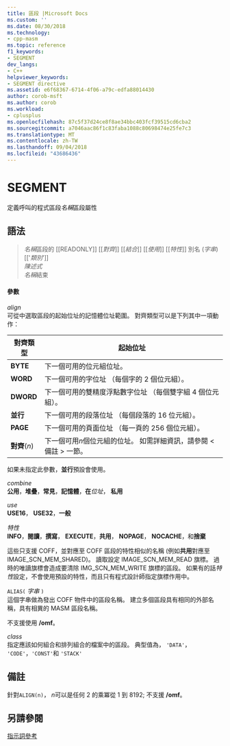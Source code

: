 ```yaml
---
title: 區段 |Microsoft Docs
ms.custom: ''
ms.date: 08/30/2018
ms.technology:
- cpp-masm
ms.topic: reference
f1_keywords:
- SEGMENT
dev_langs:
- C++
helpviewer_keywords:
- SEGMENT directive
ms.assetid: e6f68367-6714-4f06-a79c-edfa88014430
author: corob-msft
ms.author: corob
ms.workload:
- cplusplus
ms.openlocfilehash: 87c5f37d24ce8f8ae34bbc403fcf39515cd6cba2
ms.sourcegitcommit: a7046aac86f1c83faba1088c80698474e25fe7c3
ms.translationtype: MT
ms.contentlocale: zh-TW
ms.lasthandoff: 09/04/2018
ms.locfileid: "43686436"
---
```

# <a name="segment"></a>SEGMENT

定義呼叫的程式區段*名稱*區段屬性

## <a name="syntax"></a>語法

> *名稱*區段的 [[READONLY]] [[*對齊*]] [[*結合*]] [[*使用*]] [[*特性*]] 別名 (*字串*) [['*類別*']]<br/>
> *陳述式*<br/>
> *名稱*結束

#### <a name="parameters"></a>參數

*align*<br/>
可從中選取區段的起始位址的記憶體位址範圍。 對齊類型可以是下列其中一項動作：

|對齊類型|起始位址|
|----------------|----------------------|
|**BYTE**|下一個可用的位元組位址。|
|**WORD**|下一個可用的字位址 （每個字的 2 個位元組）。|
|**DWORD**|下一個可用的雙精度浮點數字位址 （每個雙字組 4 個位元組）。|
|**並行**|下一個可用的段落位址 （每個段落的 16 位元組）。|
|**PAGE**|下一個可用的頁面位址 （每一頁的 256 個位元組）。|
|**對齊**(*n*)|下一個可用*n*個位元組的位址。 如需詳細資訊，請參閱 < 備註 > 一節。|

如果未指定此參數，**並行**預設會使用。

*combine*<br/>
**公用**，**堆疊**，**常見**，**記憶體**，**在**<em>位址</em>， **私用**

*use*<br/>
**USE16**， **USE32**，**一般**

*特性*<br/>
**INFO**，**閱讀**，**撰寫**， **EXECUTE**，**共用**， **NOPAGE**， **NOCACHE**，和**捨棄**

這些只支援 COFF，並對應至 COFF 區段的特性相似的名稱 (例如**共用**對應至 IMAGE_SCN_MEM_SHARED)。 讀取設定 IMAGE_SCN_MEM_READ 旗標。 過時的唯讀旗標會造成要清除 IMG_SCN_MEM_WRITE 旗標的區段。 如果有的話*特性*設定，不會使用預設的特性，而且只有程式設計師指定旗標作用中。

`ALIAS(` *字串* `)`<br/>
這個字串做為發出 COFF 物件中的區段名稱。  建立多個區段具有相同的外部名稱，具有相異的 MASM 區段名稱。

不支援使用 **/omf**。

*class*<br/>
指定應該如何組合和排列組合的檔案中的區段。 典型值為， `'DATA'`， `'CODE'`，`'CONST'`和 `'STACK'`

## <a name="remarks"></a>備註

針對`ALIGN(n)`， *n*可以是任何 2 的乘冪從 1 到 8192; 不支援 **/omf**。

## <a name="see-also"></a>另請參閱

[指示詞參考](../../assembler/masm/directives-reference.md)<br/>